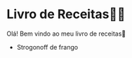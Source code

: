 # Livro de Receitas:man_cook:

Olá! Bem vindo ao meu livro de receitas:wave:

- Strogonoff de frango

  
